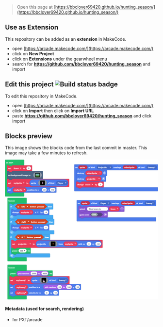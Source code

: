  


> Open this page at [https://bbclover69420.github.io/hunting_season/](https://bbclover69420.github.io/hunting_season/)

## Use as Extension

This repository can be added as an **extension** in MakeCode.

* open [https://arcade.makecode.com/](https://arcade.makecode.com/)
* click on **New Project**
* click on **Extensions** under the gearwheel menu
* search for **https://github.com/bbclover69420/hunting_season** and import

## Edit this project ![Build status badge](https://github.com/bbclover69420/hunting_season/workflows/MakeCode/badge.svg)

To edit this repository in MakeCode.

* open [https://arcade.makecode.com/](https://arcade.makecode.com/)
* click on **Import** then click on **Import URL**
* paste **https://github.com/bbclover69420/hunting_season** and click import

## Blocks preview

This image shows the blocks code from the last commit in master.
This image may take a few minutes to refresh.

![A rendered view of the blocks](https://github.com/bbclover69420/hunting_season/raw/master/.github/makecode/blocks.png)

#### Metadata (used for search, rendering)

* for PXT/arcade
<script src="https://makecode.com/gh-pages-embed.js"></script><script>makeCodeRender("{{ site.makecode.home_url }}", "{{ site.github.owner_name }}/{{ site.github.repository_name }}");</script>
